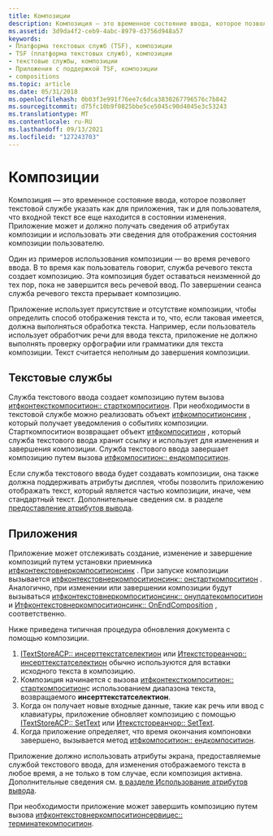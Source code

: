 ```yaml
---
title: Композиции
description: Композиция — это временное состояние ввода, которое позволяет текстовой службе указать как для приложения, так и для пользователя, что входной текст все еще находится в состоянии изменения.
ms.assetid: 3d9da4f2-ceb9-4abc-8979-d3756d948a57
keywords:
- Платформа текстовых служб (TSF), композиции
- TSF (платформа текстовых служб), композиции
- текстовые службы, композиции
- Приложения с поддержкой TSF, композиции
- compositions
ms.topic: article
ms.date: 05/31/2018
ms.openlocfilehash: 0b03f3e991f76ee7c6dca3830267796576c7b842
ms.sourcegitcommit: d75fc10b9f0825bbe5ce5045c90d4045e3c53243
ms.translationtype: MT
ms.contentlocale: ru-RU
ms.lasthandoff: 09/13/2021
ms.locfileid: "127243703"
---
```

# <a name="compositions"></a>Композиции

Композиция — это временное состояние ввода, которое позволяет текстовой службе указать как для приложения, так и для пользователя, что входной текст все еще находится в состоянии изменения. Приложение может и должно получать сведения об атрибутах композиции и использовать эти сведения для отображения состояния композиции пользователю.

Один из примеров использования композиции — во время речевого ввода. В то время как пользователь говорит, служба речевого текста создает композицию. Эта композиция будет оставаться неизменной до тех пор, пока не завершится весь речевой ввод. По завершении сеанса служба речевого текста прерывает композицию.

Приложение использует присутствие и отсутствие композиции, чтобы определить способ отображения текста и то, что, если таковая имеется, должна выполняться обработка текста. Например, если пользователь использует обработчик речи для ввода текста, приложение не должно выполнять проверку орфографии или грамматики для текста композиции. Текст считается неполным до завершения композиции.

## <a name="text-services"></a>Текстовые службы

Служба текстового ввода создает композицию путем вызова [итфконтексткомпоситион:: старткомпоситион](/windows/desktop/api/msctf/nf-msctf-itfcontextcomposition-startcomposition). При необходимости в текстовой службе можно реализовать объект [итфкомпоситионсинк](/windows/desktop/api/msctf/nn-msctf-itfcompositionsink) , который получает уведомления о событиях композиции. Старткомпоситион возвращает объект [итфкомпоситион](/windows/desktop/api/msctf/nn-msctf-itfcomposition) , который служба текстового ввода хранит ссылку и использует для изменения и завершения композиции. Служба текстового ввода завершает композицию путем вызова [итфкомпоситион:: ендкомпоситион](/windows/desktop/api/msctf/nf-msctf-itfcomposition-endcomposition).

Если служба текстового ввода будет создавать композиции, она также должна поддерживать атрибуты дисплея, чтобы позволить приложению отображать текст, который является частью композиции, иначе, чем стандартный текст. Дополнительные сведения см. в разделе [предоставление атрибутов вывода](providing-display-attributes.md).

## <a name="applications"></a>Приложения

Приложение может отслеживать создание, изменение и завершение композиций путем установки приемника [итфконтекстовнеркомпоситионсинк](/windows/desktop/api/msctf/nn-msctf-itfcontextownercompositionsink) . При запуске композиции вызывается [итфконтекстовнеркомпоситионсинк:: онстарткомпоситион](/windows/desktop/api/msctf/nf-msctf-itfcontextownercompositionsink-onstartcomposition) . Аналогично, при изменении или завершении композиции будут вызываться [итфконтекстовнеркомпоситионсинк:: онупдатекомпоситион](/windows/desktop/api/msctf/nf-msctf-itfcontextownercompositionsink-onupdatecomposition) и [Итфконтекстовнеркомпоситионсинк:: OnEndComposition](/windows/desktop/api/msctf/nf-msctf-itfcontextownercompositionsink-onendcomposition) , соответственно.

Ниже приведена типичная процедура обновления документа с помощью композиции.

1.  [ITextStoreACP:: инсерттекстатселектион](/windows/desktop/api/Textstor/nf-textstor-itextstoreacp-inserttextatselection) или [Итекстстореанчор:: инсерттекстатселектион](/windows/desktop/api/Textstor/nf-textstor-itextstoreanchor-inserttextatselection) обычно используются для вставки исходного текста в композицию.
2.  Композиция начинается с вызова [итфконтексткомпоситион:: старткомпоситион](/windows/desktop/api/Msctf/nf-msctf-itfcontextcomposition-startcomposition)с использованием диапазона текста, возвращаемого **инсерттекстатселектион**.
3.  Когда он получает новые входные данные, такие как речь или ввод с клавиатуры, приложение обновляет композицию с помощью [ITextStoreACP:: SetText](/windows/desktop/api/Textstor/nf-textstor-itextstoreacp-settext) или [Итекстстореанчор:: SetText](/windows/desktop/api/Textstor/nf-textstor-itextstoreanchor-settext).
4.  Когда приложение определяет, что время окончания компоновки завершено, вызывается метод [итфкомпоситион:: ендкомпоситион](/windows/desktop/api/Msctf/nf-msctf-itfcomposition-endcomposition).

Приложение должно использовать атрибуты экрана, предоставляемые службой текстового ввода, для изменения отображаемого текста в любое время, а не только в том случае, если композиция активна. Дополнительные сведения см. [в разделе Использование атрибутов вывода](using-display-attributes.md).

При необходимости приложение может завершить композицию путем вызова [итфконтекстовнеркомпоситионсервицес:: терминатекомпоситион](/windows/desktop/api/msctf/nf-msctf-itfcontextownercompositionservices-terminatecomposition).

 

 